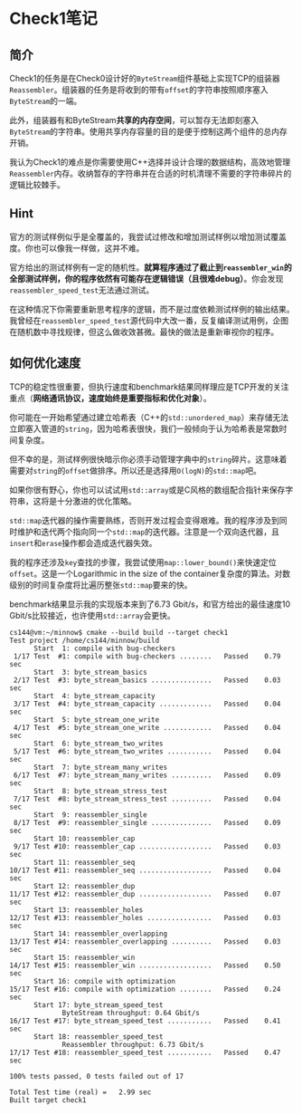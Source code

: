 # Check1笔记

## 简介

Check1的任务是在Check0设计好的`ByteStream`组件基础上实现TCP的组装器`Reassembler`。组装器的任务是将收到的带有`offset`的字符串按照顺序塞入`ByteStream`的一端。

此外，组装器有和ByteStream**共享的内存空间**，可以暂存无法即刻塞入`ByteStream`的字符串。使用共享内存容量的目的是便于控制这两个组件的总内存开销。

我认为Check1的难点是你需要使用C++选择并设计合理的数据结构，高效地管理`Reassembler`内存。收纳暂存的字符串并在合适的时机清理不需要的字符串碎片的逻辑比较棘手。

## Hint

官方的测试样例似乎是全覆盖的，我尝试过修改和增加测试样例以增加测试覆盖度。你也可以像我一样做，这并不难。

官方给出的测试样例有一定的随机性。**就算程序通过了截止到`reassembler_win`的全部测试样例，你的程序依然有可能存在逻辑错误（且很难debug）**。你会发现`reassembler_speed_test`无法通过测试。

在这种情况下你需要重新思考程序的逻辑，而不是过度依赖测试样例的输出结果。我曾经在`reassembler_speed_test`源代码中大改一番，反复编译测试用例，企图在随机数中寻找规律，但这么做收效甚微。最快的做法是重新审视你的程序。

## 如何优化速度

TCP的稳定性很重要，但执行速度和benchmark结果同样理应是TCP开发的关注重点（**网络通讯协议，速度始终是重要指标和优化对象**）。

你可能在一开始希望通过建立哈希表（C++的`std::unordered_map`）来存储无法立即塞入管道的`string`，因为哈希表很快，我们一般倾向于认为哈希表是常数时间复杂度。

但不幸的是，测试样例很快暗示你必须手动管理字典中的`string`碎片。这意味着需要对`string`的`offset`做排序。所以还是选择用`O(logN)`的`std::map`吧。

如果你很有野心，你也可以试试用`std::array`或是C风格的数组配合指针来保存字符串，这将是十分激进的优化策略。

`std::map`迭代器的操作需要熟练，否则开发过程会变得艰难。我的程序涉及到同时维护和迭代两个指向同一个`std::map`的迭代器。注意是一个双向迭代器，且`insert`和`erase`操作都会造成迭代器失效。

我的程序还涉及`key`查找的步骤，我尝试使用`map::lower_bound()`来快速定位`offset`。这是一个Logarithmic in the size of the container复杂度的算法。对数级别的时间复杂度将比遍历整张`std::map`要来的快。

benchmark结果显示我的实现版本来到了6.73 Gbit/s，和官方给出的最佳速度10 Gbit/s比较接近，也许使用`std::array`会更快。

```shell
cs144@vm:~/minnow$ cmake --build build --target check1
Test project /home/cs144/minnow/build
      Start  1: compile with bug-checkers
 1/17 Test  #1: compile with bug-checkers ........   Passed    0.79 sec
      Start  3: byte_stream_basics
 2/17 Test  #3: byte_stream_basics ...............   Passed    0.03 sec
      Start  4: byte_stream_capacity
 3/17 Test  #4: byte_stream_capacity .............   Passed    0.04 sec
      Start  5: byte_stream_one_write
 4/17 Test  #5: byte_stream_one_write ............   Passed    0.04 sec
      Start  6: byte_stream_two_writes
 5/17 Test  #6: byte_stream_two_writes ...........   Passed    0.04 sec
      Start  7: byte_stream_many_writes
 6/17 Test  #7: byte_stream_many_writes ..........   Passed    0.09 sec
      Start  8: byte_stream_stress_test
 7/17 Test  #8: byte_stream_stress_test ..........   Passed    0.04 sec
      Start  9: reassembler_single
 8/17 Test  #9: reassembler_single ...............   Passed    0.09 sec
      Start 10: reassembler_cap
 9/17 Test #10: reassembler_cap ..................   Passed    0.03 sec
      Start 11: reassembler_seq
10/17 Test #11: reassembler_seq ..................   Passed    0.04 sec
      Start 12: reassembler_dup
11/17 Test #12: reassembler_dup ..................   Passed    0.07 sec
      Start 13: reassembler_holes
12/17 Test #13: reassembler_holes ................   Passed    0.03 sec
      Start 14: reassembler_overlapping
13/17 Test #14: reassembler_overlapping ..........   Passed    0.03 sec
      Start 15: reassembler_win
14/17 Test #15: reassembler_win ..................   Passed    0.50 sec
      Start 16: compile with optimization
15/17 Test #16: compile with optimization ........   Passed    0.24 sec
      Start 17: byte_stream_speed_test
             ByteStream throughput: 0.64 Gbit/s
16/17 Test #17: byte_stream_speed_test ...........   Passed    0.41 sec
      Start 18: reassembler_speed_test
             Reassembler throughput: 6.73 Gbit/s
17/17 Test #18: reassembler_speed_test ...........   Passed    0.47 sec

100% tests passed, 0 tests failed out of 17

Total Test time (real) =   2.99 sec
Built target check1
```